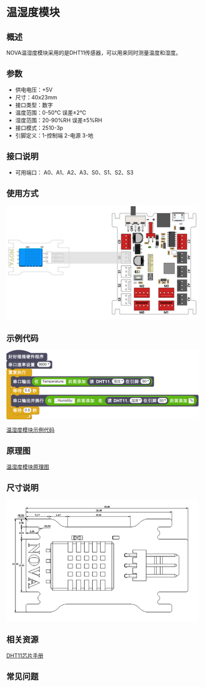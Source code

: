 # 温湿度模块

## 概述

NOVA温湿度模块采用的是DHT11传感器，可以用来同时测量温度和湿度。

## 参数

* 供电电压：+5V
* 尺寸：40x23mm
* 接口类型：数字
* 温度范围：0-50℃ 误差±2℃
* 湿度范围：20-90%RH 误差±5%RH
* 接口模式：2510-3p
* 引脚定义：1-控制端 2-电源 3-地

## 接口说明

* 可用端口： A0、A1、A2、A3、S0、S1、S2、S3

## 使用方式

![](../../.gitbook/assets/63.png)

## 示例代码

![](../../.gitbook/assets/64.png)

[温湿度模块示例代码](http://www.haohaodada.com/show.php?id=950150)

## 原理图

[温湿度模块原理图](https://github.com/Haohaodada-official/docs/blob/master/jiao-xue-chan-pin/pdf/yuan-li-tu/温湿度模块.pdf)

## 尺寸说明

![](../../.gitbook/assets/133.png)

## 相关资源

[DHT11芯片手册](https://github.com/Haohaodada-official/docs/blob/master/jiao-xue-chan-pin/pdf/xin-pian-shuo-ming/温湿度-DHT11.PDF)

## 常见问题

